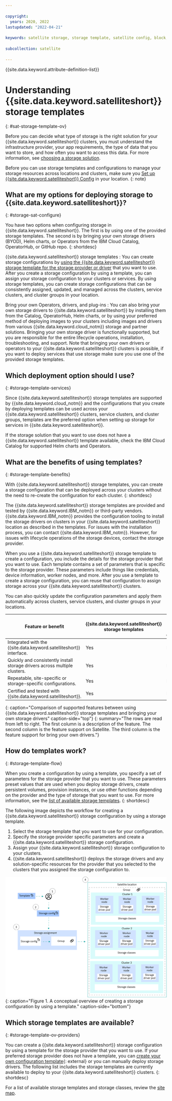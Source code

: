 ```yaml
---

copyright:
  years: 2020, 2022
lastupdated: "2022-04-21"

keywords: satellite storage, storage template, satellite config, block, file, ocs

subcollection: satellite

---
```


{{site.data.keyword.attribute-definition-list}}

# Understanding {{site.data.keyword.satelliteshort}} storage templates
{: #sat-storage-template-ov}

Before you can decide what type of storage is the right solution for your {{site.data.keyword.satelliteshort}} clusters, you must understand the infrastructure provider, your app requirements, the type of data that you want to store, and how often you want to access this data. For more information, see [choosing a storage solution](/docs/openshift?topic=openshift-storage_planning#choose_storage_solution).

Before you can use storage templates and configurations to manage your storage resources across locations and clusters, make sure you [Set up {{site.data.keyword.satelliteshort}} Config](/docs/satellite?topic=satellite-setup-clusters-satconfig) in your location.
{: note}


## What are my options for deploying storage to {{site.data.keyword.satelliteshort}}?
{: #storage-sat-configure}

You have two options when configuring storage in {{site.data.keyword.satelliteshort}}. The first is by using one of the provided storage templates. The second is by bringing your own storage drivers (BYOD), Helm charts, or Operators from the IBM Cloud Catalog, OperatorHub, or GitHub repo. 
{: shortdesc}

{{site.data.keyword.satelliteshort}} storage templates
:   You can create storage configurations by [using the {{site.data.keyword.satelliteshort}} storage template for the storage provider or driver](#storage-template-ov-providers) that you want to use. After you create a storage configuration by using a template, you can assign your storage configuration to your clusters or services. By using storage templates, you can create storage configurations that can be consistently assigned, updated, and managed across the clusters, service clusters, and cluster groups in your location.

Bring your own Operators, drivers, and plug-ins
:   You can also bring your own storage drivers to {{site.data.keyword.satelliteshort}} by installing them from the Catalog, OperatorHub, Helm charts, or by using your preferred method of deploying images to your clusters including images and drivers from various {{site.data.keyword.cloud_notm}} storage and partner solutions. Bringing your own storage driver is functionally supported, but you are responsible for the entire lifecycle operations, installation, troubleshooting, and support. Note that bringing your own drivers or operators to your {{site.data.keyword.satelliteshort}} clusters is possible, if you want to deploy services that use storage make sure you use one of the provided storage templates.

## Which deployment option should I use?
{: #storage-template-services}

Since {{site.data.keyword.satelliteshort}} storage templates are supported by {{site.data.keyword.cloud_notm}} and the configurations that you create by deploying templates can be used across your {{site.data.keyword.satelliteshort}} clusters, service clusters, and cluster groups, templates are the preferred option when setting up storage for services in {{site.data.keyword.satelliteshort}}.

If the storage solution that you want to use does not have a {{site.data.keyword.satelliteshort}} template available, check the IBM Cloud Catalog for supported Helm charts and Operators.


## What are the benefits of using templates?
{: #storage-template-benefits}

With {{site.data.keyword.satelliteshort}} storage templates, you can create a storage configuration that can be deployed across your clusters without the need to re-create the configuration for each cluster.
{: shortdesc}

The {{site.data.keyword.satelliteshort}} storage templates are provided and tested by {{site.data.keyword.IBM_notm}} or third-party vendors. {{site.data.keyword.IBM_notm}} provides the configuration tooling to install the storage drivers on clusters in your {{site.data.keyword.satelliteshort}} location as described in the templates. For issues with the installation process, you can contact {{site.data.keyword.IBM_notm}}. However, for issues with lifecycle operations of the storage devices, contact the storage provider.

When you use a {{site.data.keyword.satelliteshort}} storage template to create a configuration, you include the details for the storage provider that you want to use. Each template contains a set of parameters that is specific to the storage provider. These parameters include things like credentials, device information, worker nodes, and more. After you use a template to create a storage configuration, you can reuse that configuration to assign storage across your {{site.data.keyword.satelliteshort}} clusters.

You can also quickly update the configuration parameters and apply them automatically across clusters, service clusters, and cluster groups in your locations.

| Feature or benefit | {{site.data.keyword.satelliteshort}} storage templates | Bring your own drivers |
| --- | --- | --- |
| Integrated with the {{site.data.keyword.satelliteshort}} interface. | Yes | No |
| Quickly and consistently install storage drivers across multiple clusters. | Yes| No |
| Repeatable, site-specific or storage-specific configurations. | Yes | No |
| Certified and tested with {{site.data.keyword.satelliteshort}}. | Yes| No |
{: caption="Comparison of supported features between using {{site.data.keyword.satelliteshort}} storage templates and bringing your own storage drivers" caption-side="top"}
{: summary="The rows are read from left to right. The first column is a description of the feature. The second column is the feature support on Satellite. The third column is the feature support for bring your own drivers."}

## How do templates work?
{: #storage-template-flow}

When you create a configuration by using a template, you specify a set of parameters for the storage provider that you want to use. These parameters preset values that are used when you deploy storage drivers, create persistent volumes, provision instances, or use other functions depending on the provider and the type of storage that you want to use. For more information, see the [list of available storage templates](#storage-template-ov-providers).
{: shortdesc}

The following image depicts the workflow for creating a {{site.data.keyword.satelliteshort}} storage configuration by using a storage template.

1. Select the storage template that you want to use for your configuration.
2. Specify the storage provider specific parameters and create a {{site.data.keyword.satelliteshort}} storage configuration.
3. Assign your {{site.data.keyword.satelliteshort}} storage configuration to your clusters.
4. {{site.data.keyword.satelliteshort}} deploys the storage drivers and any solution-specific resources for the provider that you selected to the clusters that you assigned the storage configuration to.

![Concept overview of Satellite storage templates](/images/storage-template.png){: caption="Figure 1. A conceptual overview of creating a storage configuration by using a template." caption-side="bottom"}


## Which storage templates are available?
{: #storage-template-ov-providers}

You can create a {{site.data.keyword.satelliteshort}} storage configuration by using a template for the storage provider that you want to use. If your preferred storage provider does not have a template, you can [create your own configuration template](https://github.com/{{site.data.keyword.IBM_notm}}/ibm-satellite-storage){: external} or you can manually deploy storage drivers. The following list includes the storage templates are currently available to deploy to your {{site.data.keyword.satelliteshort}} clusters.
{: shortdesc}

For a list of available storage templates and storage classes, review the [site map](/docs/satellite?topic=satellite-sitemap#sitemap_storage_class_reference).

